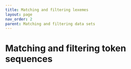 ```yaml
---
title: Matching and filtering lexemes
layout: page
nav_order: 2
parent: Matching and filtering data sets
---
```



# Matching and filtering token sequences
